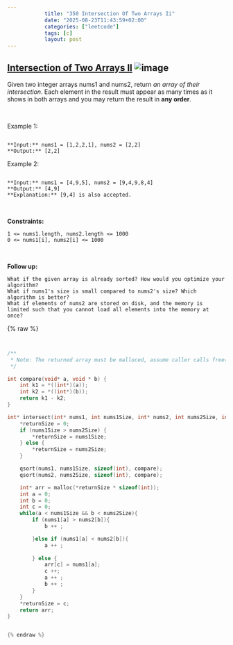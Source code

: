 ```yaml
---
            title: "350 Intersection Of Two Arrays Ii"
            date: "2025-08-23T11:43:59+02:00"
            categories: ["leetcode"]
            tags: [c]
            layout: post
---
```

            
## [Intersection of Two Arrays II](https://leetcode.com/problems/intersection-of-two-arrays-ii) ![image](https://img.shields.io/badge/Difficulty-Easy-brightgreen)

Given two integer arrays nums1 and nums2, return *an array of their intersection*. Each element in the result must appear as many times as it shows in both arrays and you may return the result in **any order**.

 

Example 1:

```

**Input:** nums1 = [1,2,2,1], nums2 = [2,2]
**Output:** [2,2]

```

Example 2:

```

**Input:** nums1 = [4,9,5], nums2 = [9,4,9,8,4]
**Output:** [4,9]
**Explanation:** [9,4] is also accepted.

```

 

**Constraints:**

	1 <= nums1.length, nums2.length <= 1000
	0 <= nums1[i], nums2[i] <= 1000

 

**Follow up:**

	What if the given array is already sorted? How would you optimize your algorithm?
	What if nums1's size is small compared to nums2's size? Which algorithm is better?
	What if elements of nums2 are stored on disk, and the memory is limited such that you cannot load all elements into the memory at once?

{% raw %}


```c


/**
 * Note: The returned array must be malloced, assume caller calls free().
 */

int compare(void* a, void * b) {
    int k1 = *((int*)(a));
    int k2 = *((int*)(b));
    return k1 - k2;
}

int* intersect(int* nums1, int nums1Size, int* nums2, int nums2Size, int* returnSize) {
    *returnSize = 0;
    if (nums1Size > nums2Size) {
        *returnSize = nums1Size;
    } else {
        *returnSize = nums2Size;
    }

    qsort(nums1, nums1Size, sizeof(int), compare);
    qsort(nums2, nums2Size, sizeof(int), compare);

    int* arr = malloc(*returnSize * sizeof(int));
    int a = 0;
    int b = 0;
    int c = 0;
    while(a < nums1Size && b < nums2Size){
        if (nums1[a] > nums2[b]){
            b ++ ;

        }else if (nums1[a] < nums2[b]){
            a ++ ;
            
        } else {
            arr[c] = nums1[a];
            c ++;
            a ++ ;
            b ++ ;
        }
    }
    *returnSize = c;
    return arr;
}


{% endraw %}
```
